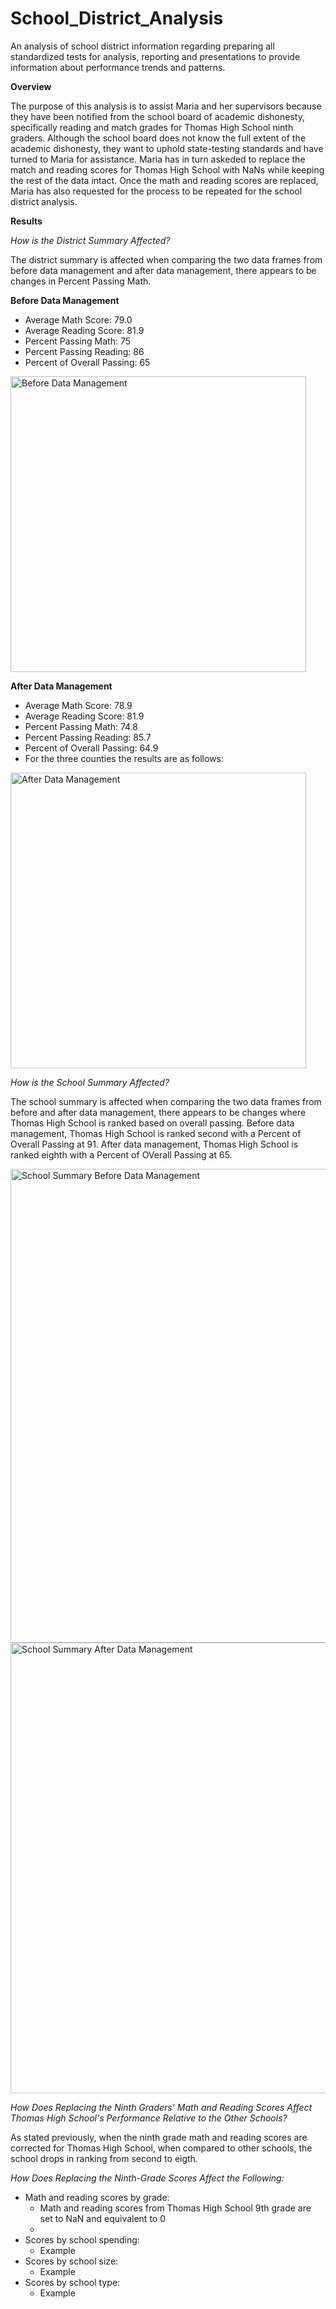 # School_District_Analysis
An analysis of school district information regarding preparing all standardized tests for analysis, reporting and presentations to provide information about performance trends and patterns. 

**Overview**

The purpose of this analysis is to assist Maria and her supervisors because they have been notified from the school board of academic dishonesty, specifically reading and match grades for Thomas High School ninth graders. Although the school board does not know the full extent of the academic dishonesty, they want to uphold state-testing standards and have turned to Maria for assistance. Maria has in turn askeded to replace the match and reading scores for Thomas High School with NaNs while keeping the rest of the data intact. Once the math and reading scores are replaced, Maria has also requested for the process to be repeated for the school district analysis. 

**Results**
  
_How is the District Summary Affected?_

The district summary is affected when comparing the two data frames from before data management and after data management, there appears to be changes in Percent Passing Math.

  **Before Data Management**
    
*   Average Math Score: 79.0
*   Average Reading Score: 81.9
*   Percent Passing Math: 75
*   Percent Passing Reading: 86
*   Percent of Overall Passing: 65
       
<img width="473" alt="Before Data Management" src="https://user-images.githubusercontent.com/99268646/158287758-9db25dd2-386c-455f-8914-44e07dbca7bb.png">
                         
  **After Data Management**
    
*   Average Math Score: 78.9
*   Average Reading Score: 81.9
*   Percent Passing Math: 74.8
*   Percent Passing Reading: 85.7 
*   Percent of Overall Passing: 64.9
*   For the three counties the results are as follows: 
                
<img width="473" alt="After Data Management" src="https://user-images.githubusercontent.com/99268646/158287809-67f79a74-fa24-4183-badf-1b323fc355c2.png">
 
_How is the School Summary Affected?_

The school summary is affected when comparing the two data frames from before and after data management, there appears to be changes where Thomas High School is ranked based on overall passing. Before data management, Thomas High School is ranked second with a Percent of Overall Passing at 91. After data management, Thomas High School is ranked eighth with a Percent of OVerall Passing at 65. 

<img width="758" alt="School Summary Before Data Management" src="https://user-images.githubusercontent.com/99268646/158649442-ef45d11a-165d-44db-b0a0-cde674c46843.png">

<img width="721" alt="School Summary After Data Management" src="https://user-images.githubusercontent.com/99268646/158649461-708cfefe-7542-4d1f-9048-6f7f52742360.png">


_How Does Replacing the Ninth Graders' Math and Reading Scores Affect Thomas High School's Performance Relative to the Other Schools?_

As stated previously, when the ninth grade math and reading scores are corrected for Thomas High School, when compared to other schools, the school drops in ranking from second to eigth. 

_How Does Replacing the Ninth-Grade Scores Affect the Following:_
    
*   Math and reading scores by grade:
    *    Math and reading scores from Thomas High School 9th grade are set to NaN and equivalent to 0
    *       
*   Scores by school spending:
    *    Example
*   Scores by school size:
    *    Example
*   Scores by school type:
    *    Example 

